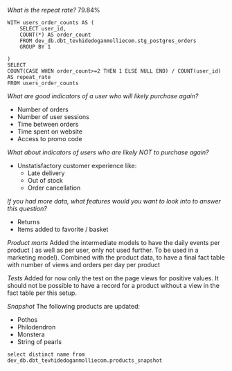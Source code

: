 *What is the repeat rate?*
79.84%

```
WITH users_order_counts AS (
    SELECT user_id, 
    COUNT(*) AS order_count
    FROM dev_db.dbt_tevhidedoganmolliecom.stg_postgres_orders 
    GROUP BY 1

)
SELECT
COUNT(CASE WHEN order_count>=2 THEN 1 ELSE NULL END) / COUNT(user_id) AS repeat_rate 
FROM users_order_counts
```

*What are good indicators of a user who will likely purchase again?*
- Number of orders
- Number of user sessions
- Time between orders
- Time spent on website
- Access to promo code

*What about indicators of users who are likely NOT to purchase again?* 
- Unstatisfactory customer experience like: 
    - Late delivery
    - Out of stock
    - Order cancellation

*If you had more data, what features would you want to look into to answer this question?*
- Returns
- Items added to favorite / basket

*Product marts*
Added the intermediate models to have the daily events per product ( as well as per user, only not used further. To be used in a marketing model).
Combined with the product data, to have a final fact table with number of views and orders per day per product

*Tests*
Added for now only the test on the page views for positive values. It should not be possible to have a record for a product without a view in the fact table per this setup.

*Snapshot*
The following products are updated:
- Pothos
- Philodendron
- Monstera
- String of pearls


```
select distinct name from dev_db.dbt_tevhidedoganmolliecom.products_snapshot
```